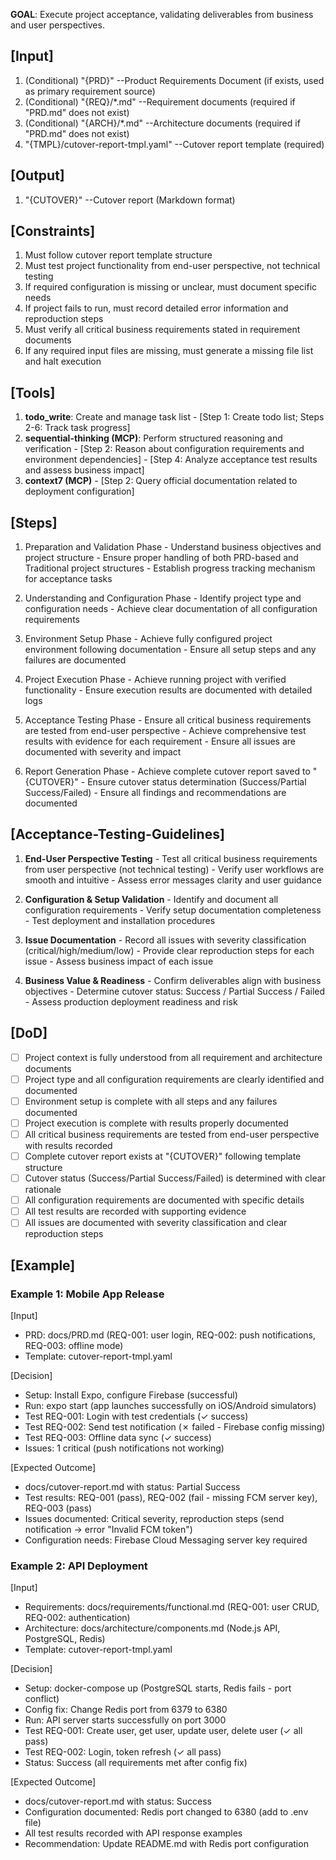 **GOAL**: Execute project acceptance, validating deliverables from business and user perspectives.

## [Input]
  1. (Conditional) "{PRD}" --Product Requirements Document (if exists, used as primary requirement source)
  2. (Conditional) "{REQ}/*.md" --Requirement documents (required if "PRD.md" does not exist)
  3. (Conditional) "{ARCH}/*.md" --Architecture documents (required if "PRD.md" does not exist)
  4. "{TMPL}/cutover-report-tmpl.yaml" --Cutover report template (required)

## [Output]
  1. "{CUTOVER}" --Cutover report (Markdown format)

## [Constraints]
  1. Must follow cutover report template structure
  2. Must test project functionality from end-user perspective, not technical testing
  3. If required configuration is missing or unclear, must document specific needs
  4. If project fails to run, must record detailed error information and reproduction steps
  5. Must verify all critical business requirements stated in requirement documents
  6. If any required input files are missing, must generate a missing file list and halt execution

## [Tools]
  1. **todo_write**: Create and manage task list
    - [Step 1: Create todo list; Steps 2-6: Track task progress]
  2. **sequential-thinking (MCP)**: Perform structured reasoning and verification
    - [Step 2: Reason about configuration requirements and environment dependencies]
    - [Step 4: Analyze acceptance test results and assess business impact]
  3. **context7 (MCP)**
    - [Step 2: Query official documentation related to deployment configuration]

## [Steps]
  1. Preparation and Validation Phase
    - Understand business objectives and project structure
    - Ensure proper handling of both PRD-based and Traditional project structures
    - Establish progress tracking mechanism for acceptance tasks

  2. Understanding and Configuration Phase
    - Identify project type and configuration needs
    - Achieve clear documentation of all configuration requirements

  3. Environment Setup Phase
    - Achieve fully configured project environment following documentation
    - Ensure all setup steps and any failures are documented

  4. Project Execution Phase
    - Achieve running project with verified functionality
    - Ensure execution results are documented with detailed logs

  5. Acceptance Testing Phase
    - Ensure all critical business requirements are tested from end-user perspective
    - Achieve comprehensive test results with evidence for each requirement
    - Ensure all issues are documented with severity and impact

  6. Report Generation Phase
    - Achieve complete cutover report saved to "{CUTOVER}"
    - Ensure cutover status determination (Success/Partial Success/Failed)
    - Ensure all findings and recommendations are documented

## [Acceptance-Testing-Guidelines]
  1. **End-User Perspective Testing**
    - Test all critical business requirements from user perspective (not technical testing)
    - Verify user workflows are smooth and intuitive
    - Assess error messages clarity and user guidance
  
  2. **Configuration & Setup Validation**
    - Identify and document all configuration requirements
    - Verify setup documentation completeness
    - Test deployment and installation procedures
  
  3. **Issue Documentation**
    - Record all issues with severity classification (critical/high/medium/low)
    - Provide clear reproduction steps for each issue
    - Assess business impact of each issue
  
  4. **Business Value & Readiness**
    - Confirm deliverables align with business objectives
    - Determine cutover status: Success / Partial Success / Failed
    - Assess production deployment readiness and risk

## [DoD]
  - [ ] Project context is fully understood from all requirement and architecture documents
  - [ ] Project type and all configuration requirements are clearly identified and documented
  - [ ] Environment setup is complete with all steps and any failures documented
  - [ ] Project execution is complete with results properly documented
  - [ ] All critical business requirements are tested from end-user perspective with results recorded
  - [ ] Complete cutover report exists at "{CUTOVER}" following template structure
  - [ ] Cutover status (Success/Partial Success/Failed) is determined with clear rationale
  - [ ] All configuration requirements are documented with specific details
  - [ ] All test results are recorded with supporting evidence
  - [ ] All issues are documented with severity classification and clear reproduction steps

## [Example]

### Example 1: Mobile App Release
[Input]
- PRD: docs/PRD.md (REQ-001: user login, REQ-002: push notifications, REQ-003: offline mode)
- Template: cutover-report-tmpl.yaml

[Decision]
- Setup: Install Expo, configure Firebase (successful)
- Run: expo start (app launches successfully on iOS/Android simulators)
- Test REQ-001: Login with test credentials (✓ success)
- Test REQ-002: Send test notification (✗ failed - Firebase config missing)
- Test REQ-003: Offline data sync (✓ success)
- Issues: 1 critical (push notifications not working)

[Expected Outcome]
- docs/cutover-report.md with status: Partial Success
- Test results: REQ-001 (pass), REQ-002 (fail - missing FCM server key), REQ-003 (pass)
- Issues documented: Critical severity, reproduction steps (send notification → error "Invalid FCM token")
- Configuration needs: Firebase Cloud Messaging server key required

### Example 2: API Deployment
[Input]
- Requirements: docs/requirements/functional.md (REQ-001: user CRUD, REQ-002: authentication)
- Architecture: docs/architecture/components.md (Node.js API, PostgreSQL, Redis)
- Template: cutover-report-tmpl.yaml

[Decision]
- Setup: docker-compose up (PostgreSQL starts, Redis fails - port conflict)
- Config fix: Change Redis port from 6379 to 6380
- Run: API server starts successfully on port 3000
- Test REQ-001: Create user, get user, update user, delete user (✓ all pass)
- Test REQ-002: Login, token refresh (✓ all pass)
- Status: Success (all requirements met after config fix)

[Expected Outcome]
- docs/cutover-report.md with status: Success
- Configuration documented: Redis port changed to 6380 (add to .env file)
- All test results recorded with API response examples
- Recommendation: Update README.md with Redis port configuration